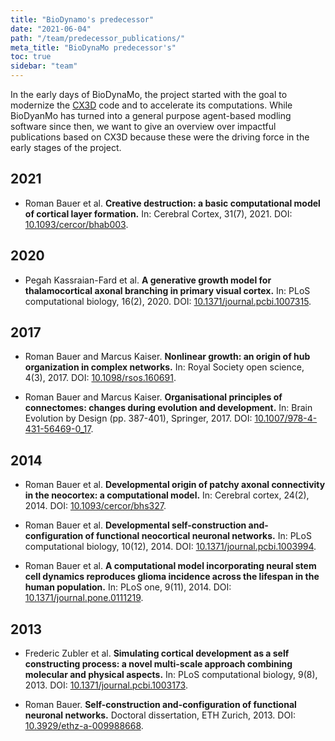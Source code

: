 ```yaml
---
title: "BioDynamo's predecessor"
date: "2021-06-04"
path: "/team/predecessor_publications/"
meta_title: "BioDynaMo predecessor's"
toc: true
sidebar: "team"
---
```


In the early days of BioDynaMo, the project started with the goal to modernize the [CX3D](http://www.ini.uzh.ch/~amw/seco/cx3d/) code and to accelerate its computations. 
While BioDyanMo has turned into a general purpose agent-based modling software since then, we want to give an overview over impactful publications based on CX3D because these were the driving force in the early stages of the project.

## 2021

* Roman Bauer et al. **Creative destruction: a basic computational model of cortical layer formation.** In: Cerebral Cortex, 31(7), 2021. DOI: [10.1093/cercor/bhab003](https://doi.org/10.1093/cercor/bhab003).

## 2020

* Pegah Kassraian-Fard et al. **A generative growth model for thalamocortical axonal branching in primary visual cortex.** In: PLoS computational biology, 16(2), 2020. DOI: [10.1371/journal.pcbi.1007315](https://doi.org/10.1371/journal.pcbi.1007315).

## 2017

* Roman Bauer and Marcus Kaiser. **Nonlinear growth: an origin of hub organization in complex networks.** In: Royal Society open science, 4(3), 2017. DOI: [10.1098/rsos.160691](https://doi.org/10.1098/rsos.160691).

* Roman Bauer and Marcus Kaiser. **Organisational principles of connectomes: changes during evolution and development.** In: Brain Evolution by Design (pp. 387-401), Springer, 2017. DOI: [10.1007/978-4-431-56469-0_17](https://doi.org/10.1007/978-4-431-56469-0_17).
  
## 2014

* Roman Bauer et al. **Developmental origin of patchy axonal connectivity in the neocortex: a computational model.** In: Cerebral cortex, 24(2), 2014. DOI: [10.1093/cercor/bhs327](https://doi.org/10.1093/cercor/bhs327).
  
* Roman Bauer et al. **Developmental self-construction and-configuration of functional neocortical neuronal networks.** In: PLoS computational biology, 10(12), 2014. DOI: [10.1371/journal.pcbi.1003994](https://doi.org/10.1371/journal.pcbi.1003994).

* Roman Bauer et al. **A computational model incorporating neural stem cell dynamics reproduces glioma incidence across the lifespan in the human population.** In: PLoS one, 9(11), 2014. DOI: [10.1371/journal.pone.0111219](https://doi.org/10.1371/journal.pone.0111219).

## 2013

* Frederic Zubler et al. **Simulating cortical development as a self constructing process: a novel multi-scale approach combining molecular and physical aspects.** In: PLoS computational biology, 9(8), 2013. DOI: [10.1371/journal.pcbi.1003173](https://doi.org/10.1371/journal.pcbi.1003173).

* Roman Bauer. **Self-construction and-configuration of functional neuronal networks.** Doctoral dissertation, ETH Zurich, 2013. DOI: [10.3929/ethz-a-009988668](https://doi.org/10.3929/ethz-a-009988668).
